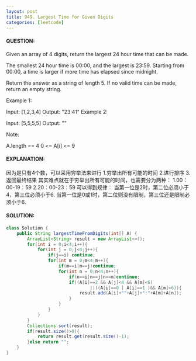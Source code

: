 ```yaml
---
layout: post
title: 949. Largest Time for Given Digits
categories: [leetcode]
---
```

#### QUESTION:
Given an array of 4 digits, return the largest 24 hour time that can be made.

The smallest 24 hour time is 00:00, and the largest is 23:59.  Starting from 00:00, a time is larger if more time has elapsed since midnight.

Return the answer as a string of length 5.  If no valid time can be made, return an empty string.

 

Example 1:

Input: [1,2,3,4]
Output: "23:41"
Example 2:

Input: [5,5,5,5]
Output: ""
 

Note:

A.length == 4
0 <= A[i] <= 9
#### EXPLANATION:

因为是只有4个数，可以采用穷举法来进行
1.穷举出所有可能的时间
2.进行排序
3.返回最终结果
其实难点就在于穷举出所有可能的时间，也需要分为两种：
1.00：00-19：59
2.20：00-23：59
可以得到规律：
当第一位是2时，第二位必须小于4，第三位必须小于6.
当第一位是0或1时，第二位则没有限制，第三位还是限制必须小于6.

#### SOLUTION:
```JAVA
class Solution {
    public String largestTimeFromDigits(int[] A) {
        ArrayList<String> result = new ArrayList<>();
        for(int i = 0;i<4;i++){
            for(int j = 0;j<4;j++){
                if(j==i) continue;
                for(int m = 0;m<4;m++){
                    if(m==i|m==j)continue;
                    for(int n = 0;n<4;n++){
                        if(n==i|n==j|n==m)continue;
                        if((A[i]==2 && A[j]<4 && A[m]<6)
                                ||((A[i]==0 | A[i]==1 )&& A[m]<6)){
                            result.add(A[i]+""+A[j]+":"+A[m]+A[n]);
                        }
                    }
                }
            }
        }
        Collections.sort(result);
        if(result.size()>0){
            return result.get(result.size()-1);
        }else return "";
    }
}
```